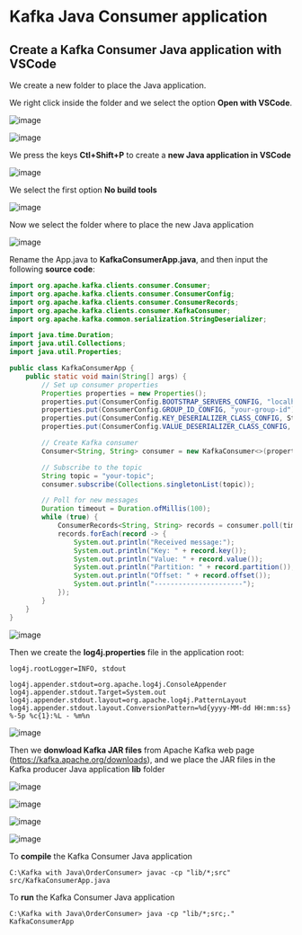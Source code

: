 # Kafka Java Consumer application

## Create a Kafka Consumer Java application with VSCode

We create a new folder to place the Java application.

We right click inside the folder and we select the option **Open with VSCode**.

![image](https://github.com/luiscoco/Kafka_Java_Training/assets/32194879/b6e778bf-c0cf-444c-b94c-42914f54180e)

![image](https://github.com/luiscoco/Kafka_Java_Training/assets/32194879/eddfc3ef-f7ed-42b6-aa8f-5ff29088b145)

We press the keys **Ctl+Shift+P** to create a **new Java application in VSCode**

![image](https://github.com/luiscoco/Kafka_Java_Training/assets/32194879/c5b3aed1-3a50-40c1-8cab-51f17e74fc6c)

We select the first option **No build tools**

![image](https://github.com/luiscoco/Kafka_Java_Training/assets/32194879/dbd6f666-a160-412b-9bbc-902249801a13)

Now we select the folder where to place the new Java application

![image](https://github.com/luiscoco/Kafka_Java_Training/assets/32194879/3d4d2d05-ddd3-4b93-8b8f-59e9d20f739f)

Rename the App.java to **KafkaConsumerApp.java**, and then input the following **source code**:

```java
import org.apache.kafka.clients.consumer.Consumer;
import org.apache.kafka.clients.consumer.ConsumerConfig;
import org.apache.kafka.clients.consumer.ConsumerRecords;
import org.apache.kafka.clients.consumer.KafkaConsumer;
import org.apache.kafka.common.serialization.StringDeserializer;

import java.time.Duration;
import java.util.Collections;
import java.util.Properties;

public class KafkaConsumerApp {
    public static void main(String[] args) {
        // Set up consumer properties
        Properties properties = new Properties();
        properties.put(ConsumerConfig.BOOTSTRAP_SERVERS_CONFIG, "localhost:9092");
        properties.put(ConsumerConfig.GROUP_ID_CONFIG, "your-group-id");
        properties.put(ConsumerConfig.KEY_DESERIALIZER_CLASS_CONFIG, StringDeserializer.class.getName());
        properties.put(ConsumerConfig.VALUE_DESERIALIZER_CLASS_CONFIG, StringDeserializer.class.getName());

        // Create Kafka consumer
        Consumer<String, String> consumer = new KafkaConsumer<>(properties);

        // Subscribe to the topic
        String topic = "your-topic";
        consumer.subscribe(Collections.singletonList(topic));

        // Poll for new messages
        Duration timeout = Duration.ofMillis(100);
        while (true) {
            ConsumerRecords<String, String> records = consumer.poll(timeout);
            records.forEach(record -> {
                System.out.println("Received message:");
                System.out.println("Key: " + record.key());
                System.out.println("Value: " + record.value());
                System.out.println("Partition: " + record.partition());
                System.out.println("Offset: " + record.offset());
                System.out.println("----------------------");
            });
        }
    }
}
```

![image](https://github.com/luiscoco/Kafka_Java_Training/assets/32194879/c5ae7bae-8cd6-453e-b186-d2bbba519bff)

Then we create the **log4j.properties** file in the application root:

```
log4j.rootLogger=INFO, stdout

log4j.appender.stdout=org.apache.log4j.ConsoleAppender
log4j.appender.stdout.Target=System.out
log4j.appender.stdout.layout=org.apache.log4j.PatternLayout
log4j.appender.stdout.layout.ConversionPattern=%d{yyyy-MM-dd HH:mm:ss} %-5p %c{1}:%L - %m%n
```

![image](https://github.com/luiscoco/Kafka_Java_Training/assets/32194879/977cd74d-9523-4b3a-9adc-86639e519abf)

Then we **donwload Kafka JAR files** from Apache Kafka web page (https://kafka.apache.org/downloads), and we place the JAR files in the Kafka producer Java application **lib** folder

![image](https://github.com/luiscoco/Kafka_Java_Training/assets/32194879/3c5dd16e-8d37-4f45-8d28-09a16cc0bf61)

![image](https://github.com/luiscoco/Kafka_Java_Training/assets/32194879/d0f37880-3f67-4dd9-a2bc-01eef311bc08)

![image](https://github.com/luiscoco/Kafka_Java_Training/assets/32194879/4d6e6392-6ec9-4c0b-afe5-e63f8582a769)

![image](https://github.com/luiscoco/Kafka_Java_Training/assets/32194879/aa7729cc-90c5-4d03-b32b-57de9898b4d2)

To **compile** the Kafka Consumer Java application

```
C:\Kafka with Java\OrderConsumer> javac -cp "lib/*;src" src/KafkaConsumerApp.java
```

To **run** the Kafka Consumer Java application

```
C:\Kafka with Java\OrderConsumer> java -cp "lib/*;src;." KafkaConsumerApp
```




